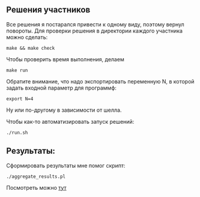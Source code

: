 ## Решения участников

Все решения я постарался привести к одному виду, поэтому вернул повороты. 
Для проверки решения в директории каждого участника можно сделать:

    make && make check

Чтобы проверить время выполнения, делаем

    make run

Обратите внимание, что надо экспортировать переменную N, в которой задать входной параметр для программф:

    export N=4

Ну или по-другому в зависимости от шелла.

Чтобы как-то автоматизировать запуск решений:

    ./run.sh

## Результаты:

Сформировать результаты мне помог скрипт:

    ./aggregate_results.pl

Посмотреть можно [тут](https://github.com/maxim-komar/contests/blob/master/darkus/october2014/results.md)
